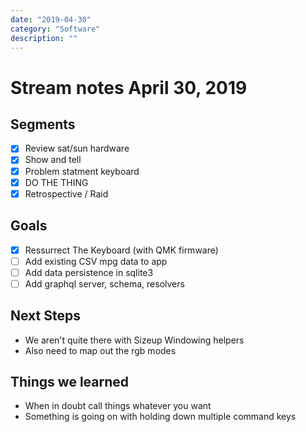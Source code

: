 ```yaml
---
date: "2019-04-30"
category: "Software"
description: ""
---
```


# Stream notes April 30, 2019

## Segments

- [x] Review sat/sun hardware
- [x] Show and tell
- [x] Problem statment keyboard
- [x] DO THE THING
- [x] Retrospective / Raid

## Goals

- [x] Ressurrect The Keyboard (with QMK firmware)
- [ ] Add existing CSV mpg data to app
- [ ] Add data persistence in sqlite3
- [ ] Add graphql server, schema, resolvers

## Next Steps

- We aren't quite there with Sizeup Windowing helpers
- Also need to map out the rgb modes

## Things we learned

- When in doubt call things whatever you want
- Something is going on with holding down multiple command keys
